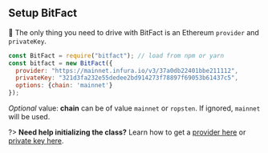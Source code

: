 ## Setup BitFact
🚗 The only thing you need to drive with BitFact is an Ethereum `provider` and `privateKey`. 
```javascript
const BitFact = require("bitfact"); // load from npm or yarn
const bitfact = new BitFact({ 
  provider: "https://mainnet.infura.io/v3/37a0db22401bbe211112",
  privateKey: "321d3fa232e55dedee2bd914273f78897f69053b61437c5",
  options: {chain: 'mainnet'}
});
```

*Optional* value: **chain** can be of value `mainnet` or `ropsten`. If ignored, `mainnet` will be used.

?> **Need help initializing the class?**
Learn how to get a <a href="/#/guide/providers">provider here</a> or <a href="/#/guide/privateKeys">private key here</a>.
